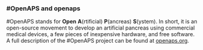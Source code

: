 ### #OpenAPS and openaps

\#OpenAPS stands for **Open** **A**(rtificial) **P**(ancreas) **S**(ystem). In short, it is an open-source movement to develop an artificial pancreas using commercial medical devices, a few pieces of inexpensive hardware, and free software. A full description of the \#OpenAPS project can be found at [openaps.org](http://openaps.org/).